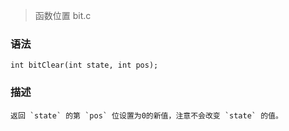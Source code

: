 > 函数位置 bit.c

### 语法

    int bitClear(int state, int pos);

### 描述

    返回 `state` 的第 `pos` 位设置为0的新值，注意不会改变 `state` 的值。
